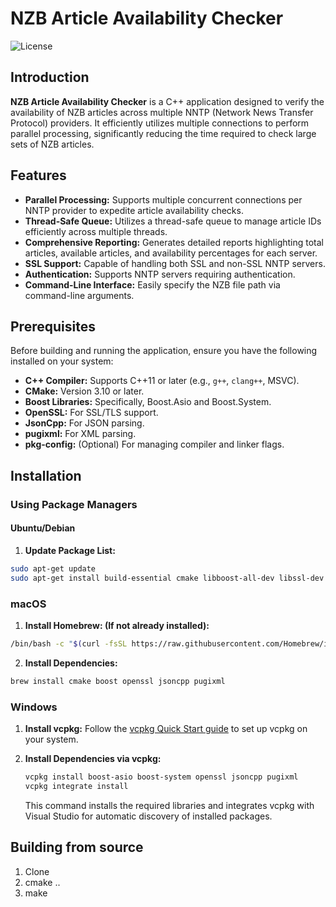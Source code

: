 # NZB Article Availability Checker

![License](https://img.shields.io/badge/license-GPLv3-blue.svg)

## Introduction

**NZB Article Availability Checker** is a C++ application designed to verify the availability of NZB articles across multiple NNTP (Network News Transfer Protocol) providers. It efficiently utilizes multiple connections to perform parallel processing, significantly reducing the time required to check large sets of NZB articles.

## Features

- **Parallel Processing:** Supports multiple concurrent connections per NNTP provider to expedite article availability checks.
- **Thread-Safe Queue:** Utilizes a thread-safe queue to manage article IDs efficiently across multiple threads.
- **Comprehensive Reporting:** Generates detailed reports highlighting total articles, available articles, and availability percentages for each server.
- **SSL Support:** Capable of handling both SSL and non-SSL NNTP servers.
- **Authentication:** Supports NNTP servers requiring authentication.
- **Command-Line Interface:** Easily specify the NZB file path via command-line arguments.

## Prerequisites

Before building and running the application, ensure you have the following installed on your system:

- **C++ Compiler:** Supports C++11 or later (e.g., `g++`, `clang++`, MSVC).
- **CMake:** Version 3.10 or later.
- **Boost Libraries:** Specifically, Boost.Asio and Boost.System.
- **OpenSSL:** For SSL/TLS support.
- **JsonCpp:** For JSON parsing.
- **pugixml:** For XML parsing.
- **pkg-config:** (Optional) For managing compiler and linker flags.

## Installation

### Using Package Managers

#### Ubuntu/Debian

1. **Update Package List:**

 ```sh
 sudo apt-get update
 sudo apt-get install build-essential cmake libboost-all-dev libssl-dev libjsoncpp-dev libpugixml-dev
 ```
### macOS

1. **Install Homebrew: (If not already installed):**

  ```sh
  /bin/bash -c "$(curl -fsSL https://raw.githubusercontent.com/Homebrew/install/HEAD/install.sh)"
  ```

2. **Install Dependencies:**

 ```sh
 brew install cmake boost openssl jsoncpp pugixml
 ```

### Windows

1. **Install vcpkg:**
   Follow the [vcpkg Quick Start guide](https://github.com/microsoft/vcpkg#quick-start) to set up vcpkg on your system.

2. **Install Dependencies via vcpkg:**
   ```sh
   vcpkg install boost-asio boost-system openssl jsoncpp pugixml
   vcpkg integrate install
   ```

   This command installs the required libraries and integrates vcpkg with Visual Studio for automatic discovery of installed packages.

## Building from source

1. Clone
2. cmake ..
3. make

